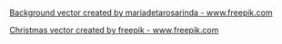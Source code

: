 # 

<a href='https://www.freepik.com/vectors/background'>Background vector created by mariadetarosarinda - www.freepik.com</a>

<a href='https://www.freepik.com/vectors/christmas'>Christmas vector created by freepik - www.freepik.com</a>